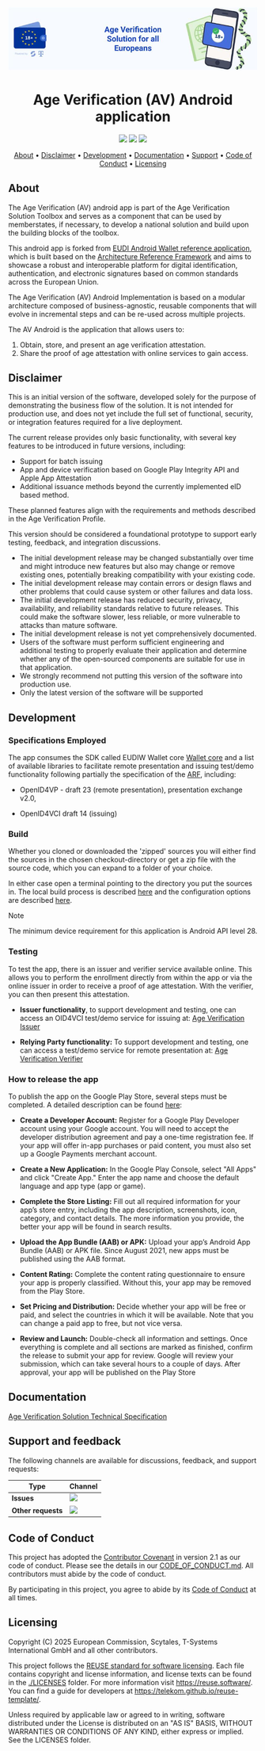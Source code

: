 <!--
SPDX-FileCopyrightText: 2025 European Commission

SPDX-License-Identifier: Apache-2.0
-->

![Proof of age attestations for all Europeans - An age verification solution for EU citizens and residents](./docs/media/top-banner-av.png)

<h1 align="center">
    Age Verification (AV) Android application
</h1>

<p align="center">
    <a href="/../../commits/" title="Last Commit"><img src="https://img.shields.io/github/last-commit/eu-digital-identity-wallet/av-app-android-wallet-ui?style=flat"></a>
    <a href="/../../issues" title="Open Issues"><img src="https://img.shields.io/github/issues/eu-digital-identity-wallet/av-app-android-wallet-ui?style=flat"></a>
    <a href="./LICENSE" title="License"><img src="https://img.shields.io/badge/License-Apache%202.0-green.svg?style=flat"></a>
</p>

<p align="center">
  <a href="#about">About</a> •
  <a href="#disclaimer">Disclaimer</a> •
  <a href="#development">Development</a> •
  <a href="#documentation">Documentation</a> •
  <a href="#support-and-feedback">Support</a> •
  <a href="#code-of-conduct">Code of Conduct</a> •
  <a href="#licensing">Licensing</a>
</p>

## About

The Age Verification (AV) android app is part of the Age Verification Solution Toolbox and serves as a component that can be used by memberstates, if necessary, to develop a national solution and build upon the building blocks of the toolbox.

This android app is forked from [EUDI Android Wallet reference application](https://github.com/eu-digital-identity-wallet/eudi-app-android-wallet-ui), which is built based on the [Architecture Reference Framework](https://github.com/eu-digital-identity-wallet/eudi-doc-architecture-and-reference-framework/blob/main/docs/architecture-and-reference-framework-main.md) and aims to showcase a robust and interoperable platform for digital identification, authentication, and electronic signatures based on common standards across the European Union.

The Age Verification (AV) Android Implementation is based on a modular architecture composed of business-agnostic, reusable components that will evolve in incremental steps and can be re-used across multiple projects.

The AV Android is the application that allows users to:

1. Obtain, store, and present an age verification attestation.
2. Share the proof of age attestation with online services to gain access.

## Disclaimer

This is an initial version of the software, developed solely for the purpose of demonstrating the business flow of the solution. It is not intended for production use, and does not yet include the full set of functional, security, or integration features required for a live deployment.

The current release provides only basic functionality, with several key features to be introduced in future versions, including:
 - Support for batch issuing
 - App and device verification based on Google Play Integrity API and Apple App Attestation
 - Additional issuance methods beyond the currently implemented eID based method. 

These planned features align with the requirements and methods described in the Age Verification Profile.

This version should be considered a foundational prototype to support early testing, feedback, and integration discussions.
- The initial development release may be changed substantially over time and might introduce new features but also may change or remove existing ones, potentially breaking compatibility with your existing code.
- The initial development release may contain errors or design flaws and other problems that could cause system or other failures and data loss.
- The initial development release has reduced security, privacy, availability, and reliability standards relative to future releases. This could make the software slower, less reliable, or more vulnerable to attacks than mature software.
- The initial development release is not yet comprehensively documented.
- Users of the software must perform sufficient engineering and additional testing to properly evaluate their application and determine whether any of the open-sourced components are suitable for use in that application.
- We strongly recommend not putting this version of the software into production use.
- Only the latest version of the software will be supported

## Development

### Specifications Employed

The app consumes the SDK called EUDIW Wallet core [Wallet core](https://github.com/eu-digital-identity-wallet/eudi-lib-android-wallet-core) and a list of available libraries to facilitate remote presentation and issuing test/demo functionality following partially the specification of the [ARF](https://github.com/eu-digital-identity-wallet/eudi-doc-architecture-and-reference-framework), including:
 
- OpenID4VP - draft 23 (remote presentation), presentation exchange v2.0,
 
- OpenID4VCI draft 14 (issuing)
  
### Build

Whether you cloned or downloaded the 'zipped' sources you will either find the sources in the chosen checkout-directory or get a zip file with the source code, which you can expand to a folder of your choice.

In either case open a terminal pointing to the directory you put the sources in. The local build process is described [here](./docs/how_to_build.md) and the configuration options are described [here](./docs/configuration.md).

> [!NOTE]
> The minimum device requirement for this application is  Android API level 28.

### Testing

To test the app, there is an issuer and verifier service available online. This allows you to perform the enrollment directly from within the app or via the online issuer in order to receive a proof of age attestation. With the verifier, you can then present this attestation.

- **Issuer functionality**, to support development and testing, one can access an OID4VCI test/demo service for issuing at: [Age Verification Issuer](https://issuer.ageverification.dev/)
 
- **Relying Party functionality:** To support development and testing, one can access a test/demo service for remote presentation at: [Age Verification Verifier](https://verifier.ageverification.dev/)

### How to release the app

To publish the app on the Google Play Store, several steps must be completed. A detailed description can be found [here](./docs/release_guide.md):

* **Create a Developer Account:** Register for a Google Play Developer account using your Google account. You will need to accept the developer distribution agreement and pay a one-time registration fee. If your app will offer in-app purchases or paid content, you must also set up a Google Payments merchant account.

* **Create a New Application:**  In the Google Play Console, select "All Apps" and click "Create App." Enter the app name and choose the default language and app type (app or game).

* **Complete the Store Listing:** Fill out all required information for your app’s store entry, including the app description, screenshots, icon, category, and contact details. The more information you provide, the better your app will be found in search results.

* **Upload the App Bundle (AAB) or APK:** Upload your app’s Android App Bundle (AAB) or APK file. Since August 2021, new apps must be published using the AAB format.

* **Content Rating:** Complete the content rating questionnaire to ensure your app is properly classified. Without this, your app may be removed from the Play Store.

* **Set Pricing and Distribution:** Decide whether your app will be free or paid, and select the countries in which it will be available. Note that you can change a paid app to free, but not vice versa.

* **Review and Launch:** Double-check all information and settings. Once everything is complete and all sections are marked as finished, confirm the release to submit your app for review. Google will review your submission, which can take several hours to a couple of days. After approval, your app will be published on the Play Store

## Documentation  

[Age Verification Solution Technical Specification](https://github.com/eu-digital-identity-wallet/av-doc-technical-specification)

## Support and feedback

The following channels are available for discussions, feedback, and support requests:

| Type                     | Channel                                                |
| ------------------------ | ------------------------------------------------------ |
| **Issues**    | <a href="/../../issues" title="Open Issues"><img src="https://img.shields.io/github/issues/eu-digital-identity-wallet/av-verifier-ui?style=flat"></a>  |
| **Other requests**    | <a href="mailto:av-tscy@scytales.com" title="Email AVS Team"><img src="https://img.shields.io/badge/email-AVS%20team-green?logo=mail.ru&style=flat-square&logoColor=white"></a>   |

## Code of Conduct

This project has adopted the [Contributor Covenant](https://www.contributor-covenant.org/) in version 2.1 as our code of conduct. Please see the details in our [CODE_OF_CONDUCT.md](CODE_OF_CONDUCT.md). All contributors must abide by the code of conduct.

By participating in this project, you agree to abide by its [Code of Conduct](./CODE_OF_CONDUCT.md) at all times.

## Licensing

Copyright (C) 2025 European Commission, Scytales, T-Systems International GmbH and all other contributors.

This project follows the [REUSE standard for software licensing](https://reuse.software/). Each file contains copyright and license information, and license texts can be found in the [./LICENSES](./LICENSES) folder. For more information visit https://reuse.software/. You can find a guide for developers at https://telekom.github.io/reuse-template/.  

Unless required by applicable law or agreed to in writing, software distributed under the License is distributed on an "AS IS" BASIS, WITHOUT WARRANTIES OR CONDITIONS OF ANY KIND, either express or implied. See the LICENSES folder.
